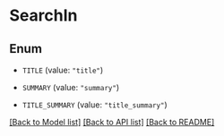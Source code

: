 # SearchIn

## Enum


* `TITLE` (value: `"title"`)

* `SUMMARY` (value: `"summary"`)

* `TITLE_SUMMARY` (value: `"title_summary"`)


[[Back to Model list]](../README.md#documentation-for-models) [[Back to API list]](../README.md#documentation-for-api-endpoints) [[Back to README]](../README.md)


